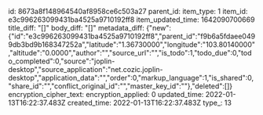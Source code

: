 id: 8673a8f148964540af8958ce6c503a27
parent_id: 
item_type: 1
item_id: e3c996263099431ba4525a9710192ff8
item_updated_time: 1642090700669
title_diff: "[]"
body_diff: "[]"
metadata_diff: {"new":{"id":"e3c996263099431ba4525a9710192ff8","parent_id":"f9b6a5fdaee0499db3bd9b168347252a","latitude":"1.36730000","longitude":"103.80140000","altitude":"0.0000","author":"","source_url":"","is_todo":1,"todo_due":0,"todo_completed":0,"source":"joplin-desktop","source_application":"net.cozic.joplin-desktop","application_data":"","order":0,"markup_language":1,"is_shared":0,"share_id":"","conflict_original_id":"","master_key_id":""},"deleted":[]}
encryption_cipher_text: 
encryption_applied: 0
updated_time: 2022-01-13T16:22:37.483Z
created_time: 2022-01-13T16:22:37.483Z
type_: 13
